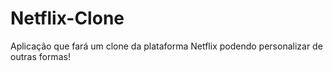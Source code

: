 # Netflix-Clone
Aplicação que fará um clone da plataforma Netflix podendo personalizar de outras formas! 
